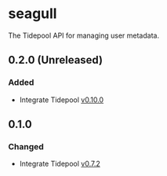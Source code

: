 # seagull

The Tidepool API for managing user metadata.

## 0.2.0 (Unreleased)
### Added
- Integrate Tidepool [v0.10.0](https://github.com/tidepool-org/seagull/releases/tag/v0.10.0)

## 0.1.0
### Changed
- Integrate Tidepool [v0.7.2](https://github.com/tidepool-org/seagull/releases/tag/v0.7.2)
